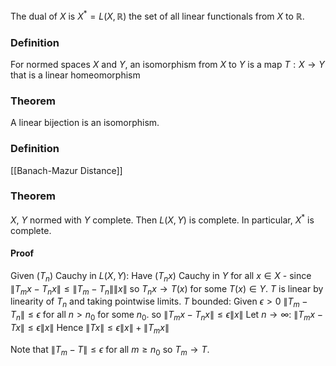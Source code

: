 The dual of $X$ is $X^{*}=L(X,\mathbb{R})$ the set of all linear functionals from $X$ to $\mathbb{R}$.

### Definition
For normed spaces $X$ and $Y$, an isomorphism from $X$ to $Y$ is a map $T:X\to Y$ that is a linear homeomorphism

### Theorem
A linear bijection is an isomorphism.

### Definition
[[Banach-Mazur Distance]]

### Theorem
$X$, $Y$ normed with $Y$ complete. Then $L(X,Y)$ is complete. In particular, $X^{*}$ is complete.
#### Proof
Given $(T_{n})$ Cauchy in $L(X,Y)$:
Have $(T_{n}x)$ Cauchy in $Y$ for all $x\in X$ - since $\lVert T_{m}x-T_{n} x\rVert\leq \lVert T_{m}-T_{n} \rVert\lVert x \rVert$ so $T_{n}x\to T(x)$ for some $T(x)\in Y$.
$T$ is linear by linearity of $T_{n}$ and taking pointwise limits.
$T$ bounded: Given $\epsilon>0$ $\lVert T_{m}-T_{n} \rVert\leq \epsilon$ for all $n>n_{0}$ for some $n_{0}$.
so $\lVert T_{m}x-T_{n}x \rVert\leq \epsilon \lVert x \rVert$
Let $n\to \infty$: $\lVert T_{m}x-Tx \rVert\leq \epsilon\lVert x \rVert$
Hence $\lVert Tx \rVert\leq \epsilon \lVert x \rVert+\lVert T_{m}x \rVert$

Note that $\lVert T_{m}-T \rVert\leq \epsilon$ for all $m\geq n_{0}$ so $T_{m}\to T$.

